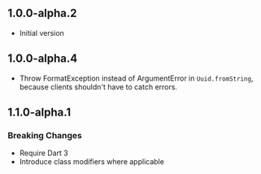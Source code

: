 ## 1.0.0-alpha.2

- Initial version

## 1.0.0-alpha.4

- Throw FormatException instead of ArgumentError in `Uuid.fromString`,
  because clients shouldn't have to catch errors.

## 1.1.0-alpha.1

### Breaking Changes

- Require Dart 3
- Introduce class modifiers where applicable
